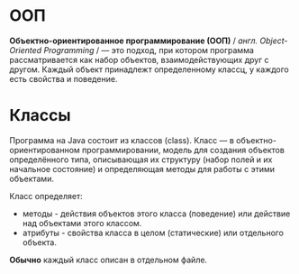 # ООП

**Объектно-ориентированное программирование (ООП)** / *англ. Object-Oriented Programming* / — 
это подход, при котором программа рассматривается как набор объектов, взаимодействующих друг с другом. 
Каждый объект принадлежт определенному классц, у каждого есть свойства и поведение.

# Классы

Программа на Java состоит из классов (class). Класс  — в объектно-ориентированном программировании, 
модель для создания объектов определённого типа, описывающая их структуру (набор полей и их начальное 
состояние) и определяющая методы для работы с этими объектами.

Класс определяет:
- методы - действия объектов этого класса (поведение) или действие над объектами этого классом.
- атрибуты - свойства класса в целом (статические) или отдельного объекта.

**Обычно** каждый класс описан в отдельном файле.

